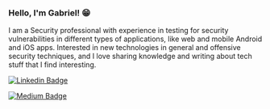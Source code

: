 ### Hello, I'm Gabriel! 😁
I am a Security professional with experience in testing for security vulnerabilities in different types of applications, like web and mobile Android and iOS apps. Interested in new technologies in general and offensive security techniques, and I love sharing knowledge and writing about tech stuff that I find interesting. 

[![Linkedin Badge](https://img.shields.io/badge/linkedin-%230077B5.svg?&style=for-the-badge&logo=linkedin&logoColor=white&link=https://www.linkedin.com/in/gabrielbarbosasouza)](https://www.linkedin.com/in/gabrielbarbosasouza)

[![Medium Badge](https://img.shields.io/badge/medium-%2312100E.svg?&style=for-the-badge&logo=medium&logoColor=white&link=https://medium.com/@gabu_b)](https://medium.com/@gabu_b)
